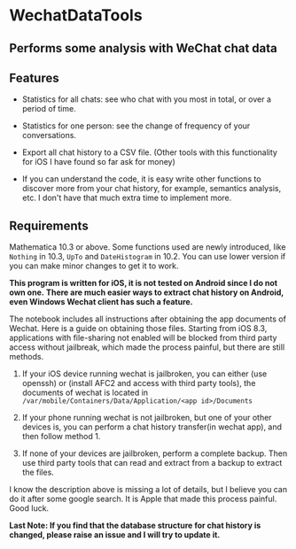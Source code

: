 # WechatDataTools
Performs some analysis with WeChat chat data
------
## Features

- Statistics for all chats: see who chat with you most in total, or over a period of time.

- Statistics for one person: see the change of frequency of your conversations.

- Export all chat history to a CSV file. (Other tools with this functionality for iOS I have found so far ask for money)

- If you can understand the code, it is easy write other functions to discover more from your chat history, for example, semantics analysis, etc. I don't have that much extra time to implement more.

## Requirements

Mathematica 10.3 or above. Some functions used are newly introduced, like `Nothing` in 10.3, `UpTo` and `DateHistogram` in 10.2. You can use lower version if you can make minor changes to get it to work.

**This program is written for iOS, it is not tested on Android since I do not own one.**
**There are much easier ways to extract chat history on Android, even Windows Wechat client has such a feature.**

The notebook includes all instructions after obtaining the app documents of Wechat. Here is a guide on obtaining those files.
Starting from iOS 8.3, applications with file-sharing not enabled will be blocked from third party access without jailbreak, which made the process painful, but there are still methods.

1. If your iOS device running wechat is jailbroken, you can either (use openssh) or (install AFC2 and access with third party tools), the documents of wechat is located in `/var/mobile/Containers/Data/Application/<app id>/Documents`

2. If your phone running wechat is not jailbroken, but one of your other devices is, you can perform a chat history transfer(in wechat app), and then follow method 1.

3. If none of your devices are jailbroken, perform a complete backup. Then use third party tools that can read and extract from a backup to extract the files.

I know the description above is missing a lot of details, but I believe you can do it after some google search. It is Apple that made this process painful. Good luck.

**Last Note: If you find that the database structure for chat history is changed, please raise an issue and I will try to update it.**
